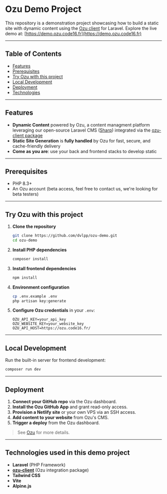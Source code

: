 # Ozu Demo Project

This repository is a demonstration project showcasing how to build a static site with dynamic content using the [Ozu client](https://github.com/code16/ozu-client) for Laravel. Explore the live demo at: [https://demo.ozu.code16.fr](https://demo.ozu.code16.fr)

---

## Table of Contents

* [Features](#features)
* [Prerequisites](#prerequisites)
* [Try Ozu with this project](#try-ozu-with-this-project)
* [Local Development](#local-development)
* [Deployment](#deployment)
* [Technologies](#technologies-used-in-this-demo-project)

---

## Features

* **Dynamic Content** powered by Ozu, a content managment platform leveraging our open-source  Laravel CMS ([Sharp](https://github.com/code16/sharp)) integrated via the [ozu-client package](https://github.com/code16/ozu-client)
* **Static Site Generation** is **fully handled** by Ozu for fast, secure, and cache-friendly delivery
* **Come as you are**: use your back and frontend stacks to develop static

---

## Prerequisites

* PHP 8.3+
* An Ozu account (beta access, feel free to contact us, we're looking for beta testers)

---

## Try Ozu with this project

1. **Clone the repository**

   ```bash
   git clone https://github.com/dvlpp/ozu-demo.git
   cd ozu-demo
   ```

2. **Install PHP dependencies**

   ```bash
   composer install
   ```

3. **Install frontend dependencies**

   ```bash
   npm install
   ```

4. **Environment configuration**

   ```bash
   cp .env.example .env
   php artisan key:generate
   ```

5. **Configure Ozu credentials** in your `.env`:

   ```dotenv
   OZU_API_KEY=your_api_key
   OZU_WEBSITE_KEY=your_website_key
   OZU_API_HOST=https://ozu.code16.fr/
   ```

---

## Local Development

Run the built-in server for frontend development:

```bash
composer run dev
```

---

## Deployment

1. **Connect your GitHub repo** via the Ozu dashboard.
2. **Install the Ozu GitHub App** and grant read-only access.
3. **Provision a Netlify site** or your own VPS via an SSH access.
4. **Add content to your website** from Ozu's CMS.
5. **Trigger a deploy** from the Ozu dashboard.

> See [Ozu](https://ozu.code16.fr) for more details.

---

## Technologies used in this demo project

* **Laravel** (PHP Framework)
* **[ozu-client](https://github.com/code16/ozu-client)** (Ozu integration package) 
* **Tailwind CSS**
* **Vite**
* **Alpine.js**
